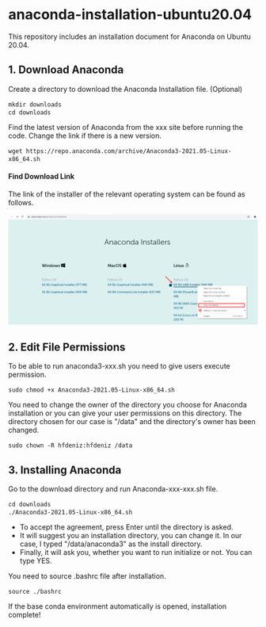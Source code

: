 # anaconda-installation-ubuntu20.04

This repository includes an installation document for Anaconda on Ubuntu 20.04.

## 1. Download Anaconda 

Create a directory to download the Anaconda Installation file. \(Optional\)

```text
mkdir downloads 
cd downloads
```

Find the latest version of Anaconda from the xxx site before running the code. Change the link if there is a new version. 

```text
wget https://repo.anaconda.com/archive/Anaconda3-2021.05-Linux-x86_64.sh
```

#### Find Download Link

The link of the installer of the relevant operating system can be found as follows.

![](.gitbook/assets/image%20%283%29.png)

## 2. Edit File Permissions

To be able to run anaconda3-xxx.sh you need to give users execute permission.

```text
sudo chmod +x Anaconda3-2021.05-Linux-x86_64.sh
```

You need to change the owner of the directory you choose for Anaconda installation or you can give your user permissions on this directory. The directory chosen for our case is "/data" and the directory's owner has been changed.

```text
sudo chown -R hfdeniz:hfdeniz /data
```

## 3. Installing Anaconda

Go to the download directory and run Anaconda-xxx-xxx.sh file.

```text
cd downloads
./Anaconda3-2021.05-Linux-x86_64.sh
```

* To accept the agreement, press Enter until the directory is asked.
* It will suggest you an installation directory, you can change it. In our case, I typed "/data/anaconda3" as the install directory.
* Finally, it will ask you, whether you want to run initialize or not. You can type YES.

You need to source .bashrc file after installation.

```text
source ./bashrc
```

If the base conda environment automatically is opened, installation complete!



